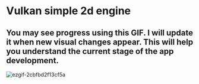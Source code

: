 # Vulkan simple 2d engine

## You may see progress using this GIF. I will update it when new visual changes appear. This will help you understand the current stage of the app development.

![ezgif-2cbfbd2f13cf5a](https://github.com/user-attachments/assets/d0e3f811-0b5a-455c-b98a-835270ed1946)
